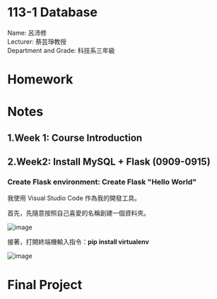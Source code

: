 # 113-1 Database
Name: 呂沛修  
Lecturer: 蔡芸琤教授  
Department and Grade: 科技系三年級 

# Homework

# Notes

## 1.Week 1: Course Introduction  

## 2.Week2: Install MySQL + Flask (0909-0915) 

### Create Flask environment: Create Flask "Hello World"

我使用 Visual Studio Code 作為我的開發工具。

首先，先隨意按照自己喜愛的名稱創建一個資料夾。  
  
![image](https://github.com/user-attachments/assets/856001e0-1b28-4547-82ae-cb9b53478954)  
  

接著，打開終端機輸入指令：**pip install virtualenv**  
  
![image](https://github.com/user-attachments/assets/607d42dd-7d62-4b7b-87c3-91ec44e7e43f)  





# Final Project  

